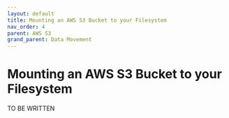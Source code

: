 ```yaml
---
layout: default
title: Mounting an AWS S3 Bucket to your Filesystem
nav_order: 4
parent: AWS S3
grand_parent: Data Movement
---
```


# Mounting an AWS S3 Bucket to your Filesystem

TO BE WRITTEN
